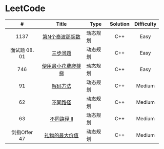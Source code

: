 # LeetCode

|       #       |                            Title                             | Type     | Solution | Difficulty |
| :-----------: | :----------------------------------------------------------: | -------- | :------: | :--------: |
|     1137      | [第N个泰波那契数](https://leetcode.cn/problems/n-th-tribonacci-number/) | 动态规划 |   C++    |    Easy    |
| 面试题 08. 01 | [三步问题](https://leetcode.cn/problems/three-steps-problem-lcci/) | 动态规划 |   C++    |    Easy    |
|      746      | [使用最小花费爬楼梯](https://leetcode.cn/problems/min-cost-climbing-stairs/) | 动态规划 |   C++    |    Easy    |
|      91       |    [解码方法](https://leetcode.cn/problems/decode-ways/)     | 动态规划 |   C++    |   Medium   |
|      62       |    [不同路径](https://leetcode.cn/problems/unique-paths/)    | 动态规划 |   C++    |   Medium   |
|      63       | [不同路径 ll](https://leetcode.cn/problems/unique-paths-ii/) | 动态规划 |   C++    |   Medium   |
| 剑指Offer 47  | [礼物的最大价值](https://leetcode.cn/problems/li-wu-de-zui-da-jie-zhi-lcof/) | 动态规划 |   C++    |   Medium   |

